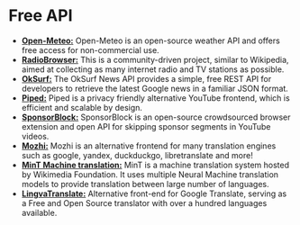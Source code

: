 # Free API

- **[Open-Meteo:](https://open-meteo.com/)** Open-Meteo is an open-source weather API and offers free access for non-commercial use.
- **[RadioBrowser:](https://www.radio-browser.info/)** This is a community-driven project, similar to Wikipedia, aimed at collecting as many internet radio and TV stations as possible.
- **[OkSurf:](https://ok.surf/)** The OkSurf News API provides a simple, free REST API for developers to retrieve the latest Google news in a familiar JSON format.
- **[Piped:](https://docs.piped.video/)** Piped is a privacy friendly alternative YouTube frontend, which is efficient and scalable by design.
- **[SponsorBlock:](https://sponsor.ajay.app/)** SponsorBlock is an open-source crowdsourced browser extension and open API for skipping sponsor segments in YouTube videos.
- **[Mozhi:](https://mozhi.aryak.me/)** Mozhi is an alternative frontend for many translation engines such as google, yandex, duckduckgo, libretranslate and more!
- **[MinT Machine translation:](https://translate.wmcloud.org/)** MinT is a machine translation system hosted by Wikimedia Foundation. It uses multiple Neural Machine translation models to provide translation between large number of languages.
- **[LingvaTranslate:](https://github.com/thedaviddelta/lingva-translate)** Alternative front-end for Google Translate, serving as a Free and Open Source translator with over a hundred languages available.